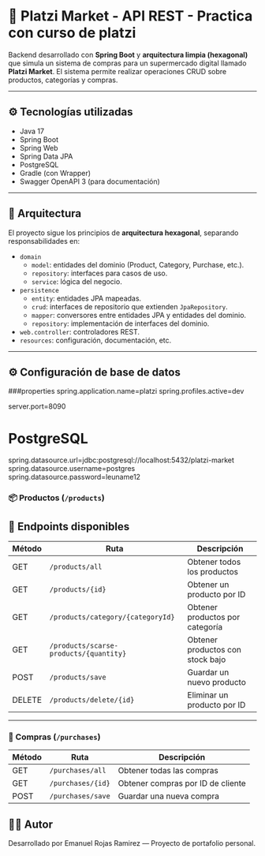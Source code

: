 # 🛒 Platzi Market - API REST - Practica con curso de platzi

Backend desarrollado con **Spring Boot** y **arquitectura limpia (hexagonal)** que simula un sistema de compras para un supermercado digital llamado **Platzi Market**. El sistema permite realizar operaciones CRUD sobre productos, categorías y compras.

---

## ⚙️ Tecnologías utilizadas

- Java 17
- Spring Boot
- Spring Web
- Spring Data JPA
- PostgreSQL
- Gradle (con Wrapper)
- Swagger OpenAPI 3 (para documentación)

---

## 🧱 Arquitectura

El proyecto sigue los principios de **arquitectura hexagonal**, separando responsabilidades en:

- `domain`  
  - `model`: entidades del dominio (Product, Category, Purchase, etc.).
  - `repository`: interfaces para casos de uso.
  - `service`: lógica del negocio.
- `persistence`  
  - `entity`: entidades JPA mapeadas.
  - `crud`: interfaces de repositorio que extienden `JpaRepository`.
  - `mapper`: conversores entre entidades JPA y entidades del dominio.
  - `repository`: implementación de interfaces del dominio.
- `web.controller`: controladores REST.
- `resources`: configuración, documentación, etc.

---

## ⚙️ Configuración de base de datos


###properties
spring.application.name=platzi
spring.profiles.active=dev

server.port=8090

# PostgreSQL
spring.datasource.url=jdbc:postgresql://localhost:5432/platzi-market
spring.datasource.username=postgres
spring.datasource.password=leuname12

### 📦 Productos (`/products`)
## 🔄 Endpoints disponibles

| Método  | Ruta                                       | Descripción                                 |
|---------|--------------------------------------------|---------------------------------------------|
| GET     | `/products/all`                            | Obtener todos los productos                 |
| GET     | `/products/{id}`                           | Obtener un producto por ID                  |
| GET     | `/products/category/{categoryId}`          | Obtener productos por categoría             |
| GET     | `/products/scarse-products/{quantity}`     | Obtener productos con stock bajo            |
| POST    | `/products/save`                           | Guardar un nuevo producto                   |
| DELETE  | `/products/delete/{id}`                    | Eliminar un producto por ID                 |

---

### 🧾 Compras (`/purchases`)

| Método  | Ruta                | Descripción                                  |
|---------|---------------------|----------------------------------------------|
| GET     | `/purchases/all`    | Obtener todas las compras                    |
| GET     | `/purchases/{id}`   | Obtener compras por ID de cliente            |
| POST    | `/purchases/save`   | Guardar una nueva compra                     |


## 👨‍💻 Autor

Desarrollado por Emanuel Rojas Ramirez — Proyecto de portafolio personal.
